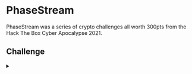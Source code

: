 <H1>PhaseStream</H1>
<p></p>
PhaseStream was a series of crypto challenges all worth 300pts from the Hack The Box Cyber Apocalypse 2021.
<p></p>
<H2>Challenge</H2>
<details>
    <summary></summary>
<p></p>
<details>
    <Summary>PhaseStream 1</summary>
<p></p>
The aliens are trying to build a secure cipher to encrypt all our games called "PhaseStream". They've heard that stream ciphers are pretty good. The aliens have learned of the XOR operation which is used to encrypt a plaintext with a key. They believe that XOR using a repeated 5-byte key is enough to build a strong stream cipher. Such silly aliens! Here's a flag they encrypted this way earlier. Can you decrypt it (hint: what's the flag format?) 2e313f2702184c5a0b1e321205550e03261b094d5c171f56011904
<p></p>
<details>
    <summary>Walkthrough</summary>
<p></p>

</details>
</details>
<p></p>
<hr>
<p></p>
<details>
    <Summary>PhaseStream 2</summary>
<p></p>
The aliens have learned of a new concept called "security by obscurity". Fortunately for us they think it is a great idea and not a description of a common mistake. We've intercepted some alien comms and think they are XORing flags with a single-byte key and hiding the result inside 9999 lines of random data, Can you find the flag?
<p></p>
Challenge File: <a href="https://drive.google.com/file/d/1J03PVS2LCqK4siJ57Utfnvw40GClZMDJ/view?usp=sharing" rel="nofollow">Google Drive</a>
<p></p>
<details>
    <summary>Walkthrough</summary>
<p></p>

</details>
</details>
<p></p>
<hr>
<p></p>
<details>
    <Summary>PhaseStream 3</summary>
<p></p>
The aliens have learned the stupidity of their misunderstanding of Kerckhoffs's principle. Now they're going to use a well-known stream cipher (AES in CTR mode) with a strong key. And they'll happily give us poor humans the source because they're so confident it's secure!
<p></p>
Challenge File: <a href="https://drive.google.com/file/d/1kAqq7T5Y2ZQfBx4lJwavg8O9q1qKuQIV/view?usp=sharing" rel="nofollow">Google Drive</a>
<p></p>
<details>
    <summary>Walkthrough</summary>
<p></p>

</details>
</details>
<p></p>
<hr>
<p></p>
<details>
    <Summary>PhaseStream 4</summary>
<p></p>
The aliens saw us break PhaseStream 3 and have proposed a quick fix to protect their new cipher.
<p></p>
Challenge File: <a href="https://drive.google.com/file/d/1i6Vi-SlnC80FNFODD-ZPhglYVjSGVz07/view?usp=sharing" rel="nofollow">Google Drive</a>
<p></p>
<details>
    <summary>Walkthrough</summary>
<p></p>

</details>
</details>
